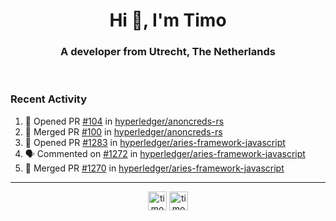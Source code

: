 <h1 align="center">Hi 👋, I'm Timo</h1>
<h3 align="center">A developer from Utrecht, The Netherlands</h3>
<br/>
<!-- https://github.com/rahuldkjain/github-profile-readme-generator --!>

<!--  <p align="left"><img src="https://github-readme-stats.vercel.app/api?username=timoglastra&show_icons=true&count_private=true&" alt="timoglastra" /></p> --!>

<!--
Github language stats
<p align="left"><img src="https://github-readme-stats.vercel.app/api/top-langs/?username=timoglastra&layout=compact" alt="timoglastra" /><p>
-->

<!-- Codestats language stats -->
<!-- <p align="left"><img src="https://codestats-readme.vercel.app/api/top-langs/?username=timoglastra&layout=compact&language_count=12" alt="timoglastra" /><p>    --!>
  
<h3>Recent Activity</h3>

<!--START_SECTION:activity-->
1. 💪 Opened PR [#104](https://github.com/hyperledger/anoncreds-rs/pull/104) in [hyperledger/anoncreds-rs](https://github.com/hyperledger/anoncreds-rs)
2. 🎉 Merged PR [#100](https://github.com/hyperledger/anoncreds-rs/pull/100) in [hyperledger/anoncreds-rs](https://github.com/hyperledger/anoncreds-rs)
3. 💪 Opened PR [#1283](https://github.com/hyperledger/aries-framework-javascript/pull/1283) in [hyperledger/aries-framework-javascript](https://github.com/hyperledger/aries-framework-javascript)
4. 🗣 Commented on [#1272](https://github.com/hyperledger/aries-framework-javascript/issues/1272) in [hyperledger/aries-framework-javascript](https://github.com/hyperledger/aries-framework-javascript)
5. 🎉 Merged PR [#1270](https://github.com/hyperledger/aries-framework-javascript/pull/1270) in [hyperledger/aries-framework-javascript](https://github.com/hyperledger/aries-framework-javascript)
<!--END_SECTION:activity-->

---

<p align="center">
<a href="https://twitter.com/timoglastra" target="blank"><img align="center" src="https://cdn.jsdelivr.net/npm/simple-icons@3.0.1/icons/twitter.svg" alt="timoglastra" height="30" width="30" /></a>
<a href="https://linkedin.com/in/timoglastra" target="blank"><img align="center" src="https://cdn.jsdelivr.net/npm/simple-icons@3.0.1/icons/linkedin.svg" alt="timoglastra" height="30" width="30" /></a>
</p>



